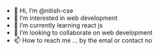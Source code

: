 - 👋 Hi, I’m @nitish-cse
- 👀 I’m interested in web development 
- 🌱 I’m currently learning  react js 
- 💞️ I’m looking to collaborate on  web development 
- 📫 How to reach me ... by the emal or contact no

<!---
nitish-cse/nitish-cse is a ✨ special ✨ repository because its `README.md` (this file) appears on your GitHub profile.
You can click the Preview link to take a look at your changes.
--->

